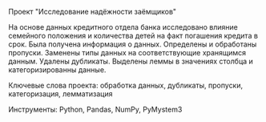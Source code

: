  
Проект "Исследование надёжности заёмщиков"

На основе данных кредитного отдела банка исследовано влияние семейного положения и количества детей на факт погашения кредита в срок. Была получена информация о данных. Определены и обработаны пропуски. Заменены типы данных на соответствующие хранящимся данным. Удалены дубликаты. Выделены леммы в значениях столбца и категоризированны данные.

Ключевые слова проекта: обработка данных, дубликаты, пропуски, категоризация, лемматизация

Инструменты: Python, Pandas, NumPy, PyMystem3
